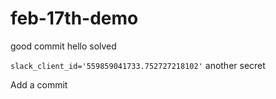 # feb-17th-demo

good commit
hello
solved

`slack_client_id='559859041733.752727218102'`
another secret

Add a commit
